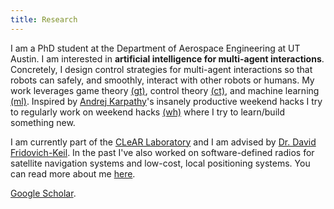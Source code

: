 ```yaml
---
title: Research
---
```

 
I am a PhD student at the Department of Aerospace Engineering at UT Austin. I am interested in **artificial intelligence for multi-agent interactions**. Concretely, I design control strategies for multi-agent interactions so that robots can safely, and smoothly, interact with other robots or humans. My work leverages game theory [(gt)](tags/gt), control theory [(ct)](tags/ct), and machine learning [(ml)](tags/ml). Inspired by [Andrej Karpathy](https://twitter.com/karpathy)'s insanely productive weekend hacks I try to regularly work on weekend hacks [(wh)](tags/wh) where I try to learn/build something new.

I am currently part of the [CLeAR Laboratory](https://clearoboticslab.github.io/) and I am advised by [Dr. David Fridovich-Keil](https://www.ae.utexas.edu/people/faculty/faculty-directory/fridovich-keil).
In the past I've also worked on software-defined radios for satellite navigation systems and low-cost, local positioning systems. You can read more about me [here](about).
 
[Google Scholar](https://scholar.google.com/citations?user=q0dyHx4AAAAJ&hl=en).